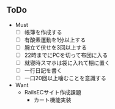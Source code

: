 ## ToDo
- Must
  - [ ] 帳簿を作成する
  - [ ] 有酸素運動を1分以上する
  - [ ] 腕立て伏せを3回以上する
  - [ ] 22時までにPCを切って布団に入る
  - [ ] 就寝時スマホは袋に入れて棚に置く
  - [ ] 一行日記を書く
  - [ ] 一口20回以上噛むことを意識する
- Want
  - RailsECサイト作成課題
    - カート機能実装
